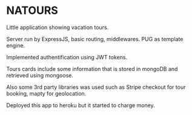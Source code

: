 # NATOURS

Little application showing vacation tours.

Server run by ExpressJS, basic routing, middlewares. PUG as template engine.

Implemented authentification using JWT tokens.

Tours cards include some information that is stored in mongoDB and retrieved using mongoose.

Also some 3rd party libraries was used such as Stripe checkout for tour booking, mapty for geolocation.

Deployed this app to heroku but it started to charge money.
